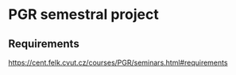 # PGR semestral project

## Requirements

https://cent.felk.cvut.cz/courses/PGR/seminars.html#requirements
